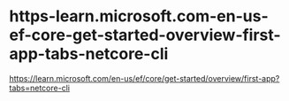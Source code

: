 # https-learn.microsoft.com-en-us-ef-core-get-started-overview-first-app-tabs-netcore-cli
https://learn.microsoft.com/en-us/ef/core/get-started/overview/first-app?tabs=netcore-cli
